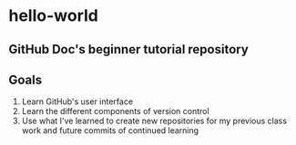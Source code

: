 # hello-world
GitHub Doc's beginner tutorial repository
---
## **Goals**
1. Learn GitHub's user interface
2. Learn the different components of version control
3. Use what I've learned to create new repositories for my previous class work and future commits of continued learning
